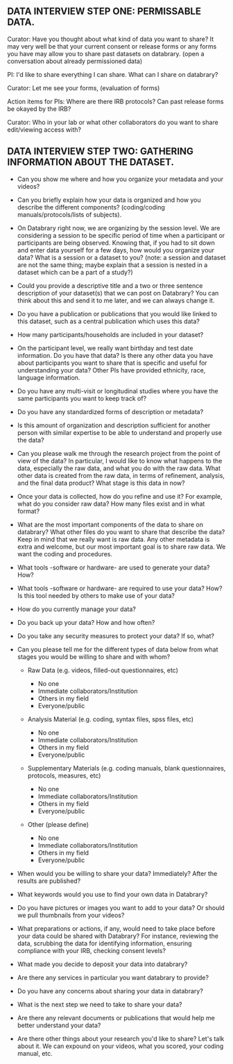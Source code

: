 ## DATA INTERVIEW STEP ONE: PERMISSABLE DATA.

Curator: Have you thought about what kind of data you want to share? It may very well be that your current consent or release forms or any forms you have may allow you to share past datasets on databrary. (open a conversation about already permissioned data) 

PI: I'd like to share everything I can share. What can I share on databrary?

Curator: Let me see your forms,  (evaluation of forms) 

Action items for PIs: Where are there IRB protocols? Can past release forms be okayed by the IRB? 

Curator: Who in your lab or what other collaborators do you want to share edit/viewing access with? 

## DATA INTERVIEW STEP TWO: GATHERING INFORMATION ABOUT THE DATASET.

* Can you show me where and how you organize your metadata and your videos? 

* Can you briefly explain how your data is organized and how you describe the different components? (coding/coding manuals/protocols/lists of subjects). 

* On Databrary right now, we are organizing by the session level. We are considering a session to be specific period of time when a participant or participants are being observed. Knowing that, if you had to sit down and enter data yourself for a few days, how would you organize your data? What is a session or a dataset to you? (note: a session and dataset are not the same thing; maybe explain that a session is nested in a dataset which can be a part of a study?) 

* Could you provide a descriptive title and a two or three sentence description of your dataset(s) that we can post on Databrary? You can think about this and send it to me later, and we can always change it.

* Do you have a publication or publications that you would like linked to this dataset, such as a central publication which uses this data? 

* How many participants/households are included in your dataset?

* On the participant level, we really want birthday and test date information. Do you have that data? Is there any other data you have about participants you want to share that is specific and useful for understanding your data? Other PIs have provided ethnicity, race, language information. 

* Do you have any multi-visit or longitudinal studies where you have the same participants you want to keep track of? 

* Do you have any standardized forms of description or metadata? 

* Is this amount of organization and description sufficient for another person with similar expertise to be able to understand and properly use the data?

* Can you please walk me through the research project from the point of view of the data? In particular, I would like to know what happens to the data, especially the raw data, and what you do with the raw data. What other data is created from the raw data, in terms of refinement, analysis, and the final data product? What stage is this data in now? 

* Once your data is collected, how do you refine and use it? For example, what do you consider raw data? How many files exist and in what format? 

* What are the most important components of the data to share on databrary? What other files do you want to share that describe the data? Keep in mind that we really want is raw data. Any other metadata is extra and welcome, but our most important goal is to share raw data. We want the coding and procedures. 

* What tools -software or hardware- are used to generate your data? How? 

* What tools -software or hardware- are required to use your data? How? Is this tool needed by others to make use of your data?

* How do you currently manage your data? 

* Do you back up your data? How and how often? 

* Do you take any security measures to protect your data? If so, what? 

* Can you please tell me for the different types of data below from what stages you would be willing to share and with whom? 

    * Raw Data (e.g. videos, filled-out questionnaires, etc)
        
        * No one
        * Immediate collaborators/Institution
        * Others in my field
        * Everyone/public


    * Analysis Material (e.g. coding, syntax files, spss files, etc)
        
        * No one
        * Immediate collaborators/Institution
        * Others in my field
        * Everyone/public

    * Supplementary Materials (e.g. coding manuals, blank questionnaires, protocols, measures, etc)

        * No one
        * Immediate collaborators/Institution
        * Others in my field
        * Everyone/public


    * Other (please define)

        * No one
        * Immediate collaborators/Institution
        * Others in my field
        * Everyone/public


* When would you be willing to share your data? Immediately?  After the results are published? 

* What keywords would you use to find your own data in Databrary?

* Do you have pictures or images you want to add to your data? Or should we pull thumbnails from your videos? 

* What preparations or actions, if any, would need to take place before your data could be shared with Databrary? For instance, reviewing the data, scrubbing the data for identifying information, ensuring compliance with your IRB, checking consent levels?

* What made you decide to deposit your data into databrary? 

* Are there any services in particular you want databrary to provide?

* Do you have any concerns about sharing your data in databrary? 

* What is the next step we need to take to share your data?

* Are there any relevant documents or publications that would help me better understand your data?
 
* Are there other things about your research you'd like to share? Let's talk about it. We can expound on your videos, what you scored, your coding manual, etc. 
